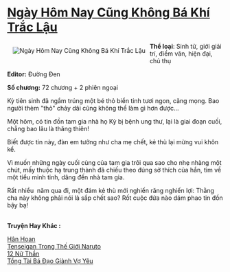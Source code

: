 <a href="https://utruyen.com/ngay-hom-nay-cung-khong-ba-khi-trac-lau/19321/" title="Ngày Hôm Nay Cũng Không Bá Khí Trắc Lậu"><h1>Ngày Hôm Nay Cũng Không Bá Khí Trắc Lậu</h1></a><div style="display:table"><img align="right" style="float: left; padding: 10px;" src="https://utruyen.com/images/story/200x260/ngay-hom-nay-cung-khong-ba-khi-trac-lau.jpg" alt="Ngày Hôm Nay Cũng Không Bá Khí Trắc Lậu"><b>Thể loại</b>: Sinh tử, giới giải trí, điềm văn, hiện đại, chủ thụ<p></p><b>Editor:</b> Đường Đen<p></p><b>Số chương:</b> 72 chương + 2 phiên ngoại<p></p>Kỳ tiên sinh đã ngắm trúng một bé thỏ biển tinh tươi ngon, căng mọng. Bao người thèm "thỏ" chảy dãi cũng không thể làm gì hơn được...<p></p>Một hôm, có tin đồn tam gia nhà họ Kỳ bị bệnh ung thư, lại là giai đoạn cuối, chẳng bao lâu là thăng thiên!<p></p>Biết được tin này, đàn em tưởng như cha mẹ chết, kẻ thù lại mừng vui khôn kể.<p></p>Vì muốn những ngày cuối cùng của tam gia trôi qua sao cho nhẹ nhàng một chút, mấy thuộc hạ trung thành đã chiếu theo đúng sở thích của hắn, tìm về một tiểu minh tinh, dâng đến nhà tam gia.<p></p>Rất nhiều  năm qua đi, một đám kẻ thù mới nghiến răng nghiến lợi: Thằng cha này không phải nói là sắp chết sao? Rốt cuộc đứa nào dám phao tin đồn bậy bạ!</div><p><br><b>Truyện Hay Khác :</b></p><a href="https://utruyen.com/han-hoan/25051/" alt="Hân Hoan">Hân Hoan</a><br/><a href="https://github.com/quanluxury/ngontinhhot/tree/master/truyenhay/19238/" alt="Tenseigan Trong Thế Giới Naruto">Tenseigan Trong Thế Giới Naruto</a><br/><a href="https://truyenhot2020.wordpress.com/2019/12/11/12-nu-than/" alt="12 Nữ Thần">12 Nữ Thần</a><br/><a href="https://github.com/quanluxury/truyenhot/tree/master/truyenhay/19171/" alt="Tổng Tài Bá Đạo Giành Vợ Yêu">Tổng Tài Bá Đạo Giành Vợ Yêu</a><br/>